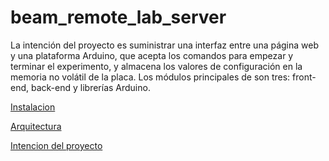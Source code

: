 # beam_remote_lab_server
 La intención del proyecto es suministrar una interfaz entre una página web y una plataforma
Arduino, que acepta los comandos para empezar y terminar el experimento, y almacena los
valores de configuración en la memoria no volátil de la placa.
Los módulos principales de son tres: front-end, back-end y librerías Arduino.

[Instalacion](doc/RLL-instalacion-v0.00.pdf)

[Arquitectura](doc/RLLServer-arquitectura-v0.01.pdf)

[Intencion del proyecto](https://youtu.be/-bFDZmKrt8A)